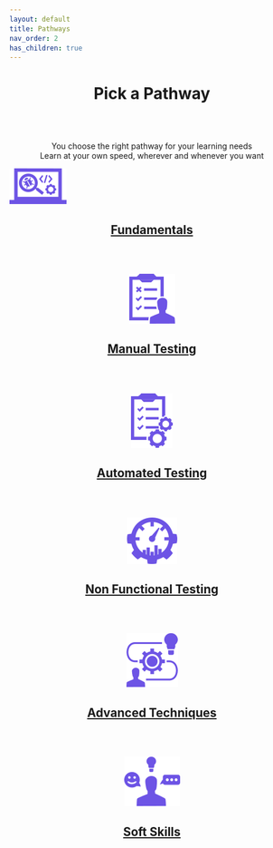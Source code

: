 ```yaml
---
layout: default
title: Pathways
nav_order: 2
has_children: true
---
```


<p align="center">
    <h1 align="center">Pick a Pathway</h1>
    <br><br>
    <p align="center">You choose the right pathway for your learning needs<br>Learn at your own speed, wherever and whenever you want</p>
    <a align="center" href="./fundamentals/index-fundamentals.md"><img src="/docs/assets/images/IconPathFundamentals.png" alt="Fundamentals learing path icon and link"><a/>
    <h2 align="center"><a href="./fundamentals/index-fundamentals.md">Fundamentals<a/></h2>
    <br><br>
    <p align="center"><a href="./manual-testing/index-manual-testing.md"><img src="/docs/assets/images/IconPathManual.png" alt="Manual testing learing path icon and link"><a/></p>
    <h2 align="center"><a href="./manual-testing/index-manual-testing.md">Manual Testing<a/></h2>
    <br><br>
    <p align="center"><a href="./automated-testing/index-automated-testing.md"><img src="/docs/assets/images/IconPathAutomated.png" alt="Automated testing learing path icon and link"><a/></p>
    <h2 align="center"><a href="./automated-testing/index-automated-testing.md">Automated Testing<a/></h2>
    <br><br>
    <p align="center"><a href="./non-functional/index-non-functional.md"><img src="/docs/assets/images/IconPathNonFunctional.png" alt="Non functional testing learing path icon and link"><a/></p>
    <h2 align="center"><a href="./non-functional/index-automated-testing.md">Non Functional Testing<a/></h2>
    <br><br>
    <p align="center"><a href="./advanced/index-advanced.md"><img src="/docs/assets/images/IconPathAdvanced.png" alt="Advanced techniques learing path icon and link"><a/></p>
    <h2 align="center"><a href="./advanced/index-advanced.md">Advanced Techniques<a/></h2>
    <br><br>
    <p align="center"><a href="./soft-skills/index-soft-skills.md"><img src="/docs/assets/images/IconPathSoftSkills.png" alt="Soft skills learing path icon and link"><a/></p>
    <h2 align="center"><a href="./soft-skills/index-soft-skills.md">Soft Skills<a/></h2>
    <br><br>
</p>

